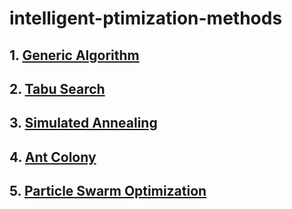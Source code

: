 # intelligent-ptimization-methods

## 1. [Generic Algorithm](./01-generic-alg/genalg.py)



## 2. [Tabu Search](./02-tabu-search/tabuSearch.py)



## 3. [Simulated Annealing](./03-simulated-annealing/sa.py)



## 4. [Ant Colony](./04-ant-colony/aco.py)



## 5. [Particle Swarm Optimization](./05-particle-swarm-optimization/pso.py)

